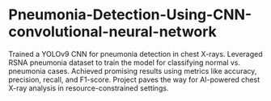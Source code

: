 # Pneumonia-Detection-Using-CNN-convolutional-neural-network
Trained a YOLOv9 CNN for pneumonia detection in chest X-rays. Leveraged RSNA pneumonia dataset to train the model for classifying normal vs. pneumonia cases. Achieved promising results using metrics like accuracy, precision, recall, and F1-score. Project paves the way for AI-powered chest X-ray analysis in resource-constrained settings.
